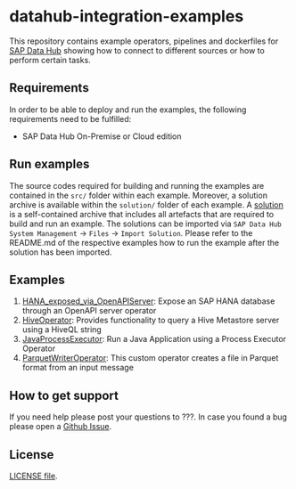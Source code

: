 # datahub-integration-examples
This repository contains example operators, pipelines and dockerfiles for [SAP Data Hub](https://www.sap.com/products/data-hub.html)  showing how to connect to different sources or how to perform certain tasks.

## Requirements

In order to be able to deploy and run the examples, the following requirements need to be fulfilled:

- SAP Data Hub On-Premise or Cloud edition

## Run examples

The source codes required for building and running the examples are contained in the `src/` folder within each example. Moreover, a solution archive is available within the `solution/` folder of each example. A [solution](https://blogs.sap.com/2018/12/05/building-sap-data-hub-solutions-aka-vsolutions/) is a self-contained archive that includes all artefacts that are required to build and run an example. The solutions can be imported via `SAP Data Hub System Management` -> `Files` -> `Import Solution`. Please refer to the README.md of the respective examples how to run the example after the solution has been imported.

## Examples

1. [HANA_exposed_via_OpenAPIServer](/HANA_exposed_via_OpenAPIServer): Expose an SAP HANA database through an OpenAPI server operator
2. [HiveOperator](/HiveOperator): Provides functionality to query a Hive Metastore server using a HiveQL string 
3. [JavaProcessExecutor](/JavaProcessExecutor): Run a Java Application using a Process Executor Operator
4. [ParquetWriterOperator](/ParquetWriterOperator): This custom operator creates a file in Parquet format from an input message

## How to get support
If you need help please post your questions to ???.
In case you found a bug please open a [Github Issue](https://github.com/SAP/datahub-integration-examples/issues).

## License

[LICENSE file](LICENSE).
